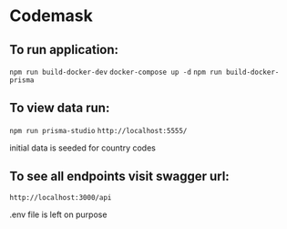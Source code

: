 # Codemask

## To run application:

```npm run build-docker-dev```
```docker-compose up -d```
```npm run build-docker-prisma```


## To view data run:

```npm run prisma-studio```
```http://localhost:5555/```

initial data is seeded for country codes


## To see all endpoints visit swagger url:

```http://localhost:3000/api```



.env file is left on purpose